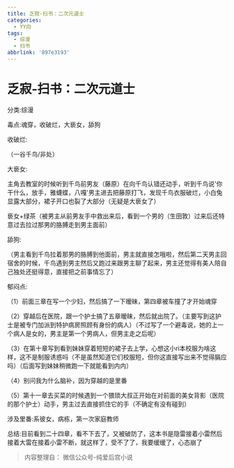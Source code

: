 ```yaml
---
title: 乏寂-扫书：二次元道士
categories:
  - YY向
tags:
  - 综漫
  - 扫书
abbrlink: '897e3193'
---
```

# 乏寂-扫书：二次元道士
分类:综漫

毒点:魂穿，收破烂，大亵女，舔狗

收破烂:

（一谷千鸟/非处）

大亵女:

主角去教室的时候听到千鸟前男友（藤原）在向千鸟认错还动手，听到千鸟说'你干什么，放手，雅蠛蝶，八嘎'男主进去把藤原打飞，发现千鸟衣服破烂，小白兔显露大部分，裙子开口也裂了大部分（无疑是大亵女了）

亵女+绿茶（被男主从前男友手中救出来后，看到一个男的（生田敦）过来后还特意过去拉过那男的胳膊走到男主面前）

舔狗:

（男主看到千鸟拉着那男的胳膊到他面前，男主就直接怎哦啦，然后第二天男主回宿舍的时候，千鸟遇到男主然后又跑过来跟男主聊了起来，男主还觉得有美人陪自己独处还挺得意，直接把之前事情忘了）

郁闷点:

（1）前面三章在写一个少妇，然后搞了一下暧昧，第四章被车撞了才开始魂穿

（2）穿越后在医院，跟一个护士搞了五章暧昧，然后就出院了。（主要写到这护士是被专门加派到特护病房照顾有身份的病人）（不过写了一个避毒说，她的上一个病人是女的，男主是第一个男病人，但男主走之后呢）

（3）在第十章写到看到妹妹穿着短短的裙子去上学，心想这小ri本校服为啥这样，这不是制服诱惑吗（不是虽然知道它们校服短，但你这直接写出来不觉得膈应吗）（后面写到妹妹稍微跑一下就能看到内内）

（4）别问我为什么脑补，因为穿越的是里番

（5）第十一章去买菜的时候遇到一个猥琐大叔正开始在对前面的美女背影（医院的那个护士）动手，男主过去直接抓住它的手（不确定有没有碰到）

涉及里番:系彼女，病栋，第一次家庭教师

总结:目前看到二十四章，看不下去了，又被破防了，这本书是隐雷接着小雷然后接着大雷在接着小雷不断，就这样了，受不了了，我要缓缓了，心态崩了


> 内容整理自： 微信公众号-纯爱后宫小说